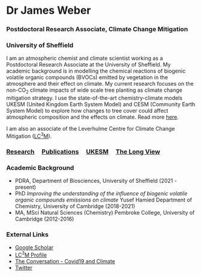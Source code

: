 # Dr James Weber
### Postdoctoral Research Associate, Climate Change Mitigation
### University of Sheffield



I am an atmospheric chemist and climate scientist working as a Postdoctoral Research Associate at the University of Sheffield. My academic background is in modelling the chemical reactions of biogenic volatile organic compounds (BVOCs) emitted by vegetation in the atmosphere and their effect on climate. My current research focuses on the non-CO<sub>2</sub> climate impacts of wide scale tree planting as climate change mitigation strategy. I use the state-of-the-art chemistry-climate models UKESM (United Kingdom Earth System Model) and CESM (Community Earth System Model) to explore how changes to tree cover could affect atmospheric composition and the effects on climate. Read more [here](./research.md). 

I am also an associate of the Leverhulme Centre for Climate Change Mitigation ([LC<sup>3</sup>M](https://lc3m.org)). 


### [Research](./research.md)  &nbsp; &nbsp; [Publications](./publications.md) &nbsp; &nbsp; [UKESM](./ukesm.md)  &nbsp; &nbsp; [The Long View](./long_view.md)

### Academic Background  
- PDRA, Department of Biosciences, University of Sheffield (2021 - present)
- PhD *Improving the understanding of the influence of biogenic volatile organic compounds emissions on climate* Yusef Hamied Department of Chemistry, University of Cambridge (2018-2021)
- MA, MSci Natural Sciences (Chemistry) Pembroke College, University of Cambridge (2012-2016)

### External Links

- [Google Scholar](https://scholar.google.com/citations?user=duDLXbIAAAAJ&hl=en&oi=sra)
- [LC<sup>3</sup>M Profile](https://lc3m.org/people/dr-james-weber/)
- [The Conversation - Covid19 and Climate](https://theconversation.com/why-lockdown-had-little-to-no-effect-on-global-temperatures-148129)
- [Twitter](https://twitter.com/Atmos_Pem)

